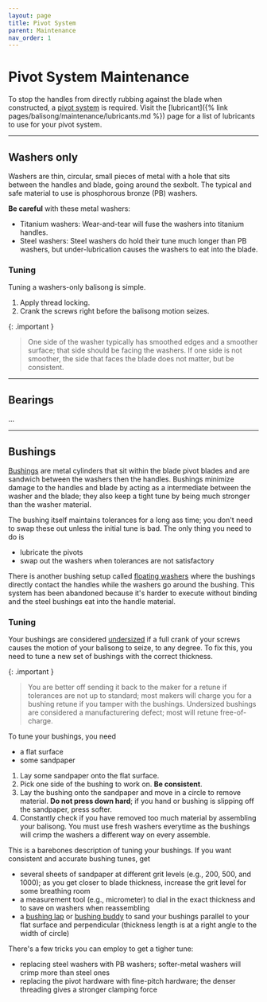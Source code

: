 ```yaml
---
layout: page
title: Pivot System
parent: Maintenance
nav_order: 1
---
```


# Pivot System Maintenance

To stop the handles from directly rubbing against the blade when constructed, a <ins>pivot system</ins> is required. Visit the [lubricant]({% link pages/balisong/maintenance/lubricants.md %}) page for a list of lubricants to use for your pivot system.

---

## Washers only

Washers are thin, circular, small pieces of metal with a hole that sits between the handles and blade, going around the sexbolt. The typical and safe material to use is phosphorous bronze (PB) washers.

**Be careful** with these metal washers:

- Titanium washers: Wear-and-tear will fuse the washers into titanium handles.
- Steel washers: Steel washers do hold their tune much longer than PB washers, but under-lubrication causes the washers to eat into the blade.

### Tuning
Tuning a washers-only balisong is simple.

1. Apply thread locking.
2. Crank the screws right before the balisong motion seizes. 

{: .important }
> One side of the washer typically has smoothed edges and a smoother surface; that side should be facing the washers. If one side is not smoother, the side that faces the blade does not matter, but be consistent.

---

## Bearings
...

---

## Bushings

<ins>Bushings</ins> are metal cylinders that sit within the blade pivot blades and are sandwich between the washers then the handles. Bushings minimize damage to the handles and blade by acting as a intermediate between the washer and the blade; they also keep a tight tune by being much stronger than the washer material.

The bushing itself maintains tolerances for a long ass time; you don't need to swap these out unless the initial tune is bad. The only thing you need to do is

- lubricate the pivots
- swap out the washers when tolerances are not satisfactory

There is another bushing setup called <ins>floating washers</ins> where the bushings directly contact the handles while the washers go around the bushing. This system has been abandoned because it's harder to execute without binding and the steel bushings eat into the handle material.

### Tuning

Your bushings are considered <ins>undersized</ins> if a full crank of your screws causes the motion of your balisong to seize, to any degree. To fix this, you need to tune a new set of bushings with the correct thickness. 

{: .important }
> You are better off sending it back to the maker for a retune if tolerances are not up to standard; most makers will charge you for a bushing retune if you tamper with the bushings. Undersized bushings are considered a manufacturering defect; most will retune free-of-charge.

To tune your bushings, you need 
- a flat surface
- some sandpaper

1. Lay some sandpaper onto the flat surface.
2. Pick one side of the bushing to work on. **Be consistent**.
3. Lay the bushing onto the sandpaper and move in a circle to remove material. **Do not press down hard**; if you hand or bushing is slipping off the sandpaper, press softer.
4. Constantly check if you have removed too much material by assembling your balisong. You must use fresh washers everytime as the bushings will crimp the washers a different way on every assemble.

This is a barebones description of tuning your bushings. If you want consistent and accurate bushing tunes, get 
- several sheets of sandpaper at different grit levels (e.g., 200, 500, and 1000); as you get closer to blade thickness, increase the grit level for some breathing room
- a measurement tool (e.g., micrometer) to dial in the exact thickness and to save on washers when reassembling
- a [bushing lap](https://usaknifemaker.com/pivot-lap-basic-knifedogs-5-bushing-model.html) or [bushing buddy](https://www.squidindustries.co/products/bushing-buddy) to sand your bushings parallel to your flat surface and perpendicular (thickness length is at a right angle to the width of circle)

There's a few tricks you can employ to get a tigher tune:
- replacing steel washers with PB washers; softer-metal washers will crimp more than steel ones
- replacing the pivot hardware with fine-pitch hardware; the denser threading gives a stronger clamping force
